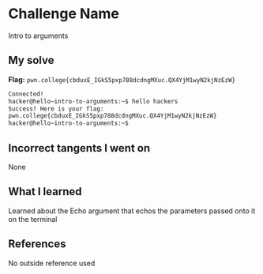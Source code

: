 # Challenge Name
Intro to arguments

## My solve
**Flag:** `pwn.college{cbduxE_IGkS5pxp788dcdngMXuc.QX4YjM1wyN2kjNzEzW}`

```bash
Connected!
hacker@hello~intro-to-arguments:~$ hello hackers
Success! Here is your flag:
pwn.college{cbduxE_IGkS5pxp788dcdngMXuc.QX4YjM1wyN2kjNzEzW}
hacker@hello~intro-to-arguments:~$


```
## Incorrect tangents I went on
None

## What I learned
Learned about the Echo argument that echos the parameters passed onto it on the terminal

## References 
No outside reference used

